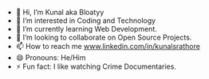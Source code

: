 - 👋 Hi, I’m Kunal aka Bloatyy
- 👀 I’m interested in Coding and Technology
- 🌱 I’m currently learning Web Development.
- 💞️ I’m looking to collaborate on Open Source Projects.
- 📫 How to reach me www.linkedin.com/in/kunalsrathore
- 😄 Pronouns: He/Him
- ⚡ Fun fact: I like watching Crime Documentaries. 

<!---
Bloatyy/Bloatyy is a ✨ special ✨ repository because its `README.md` (this file) appears on your GitHub profile.
You can click the Preview link to take a look at your changes.
--->
